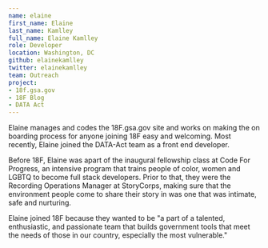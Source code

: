 ```yaml
---
name: elaine
first_name: Elaine
last_name: Kamlley
full_name: Elaine Kamlley
role: Developer
location: Washington, DC
github: elainekamlley
twitter: elainekamlley
team: Outreach
project:
- 18f.gsa.gov
- 18F Blog
- DATA Act
---
```


Elaine manages and codes the 18F.gsa.gov site and works on making the on boarding process for anyone joining 18F easy and welcoming. Most recently, Elaine joined the DATA-Act team as a front end developer.  

Before 18F, Elaine was apart of the inaugural fellowship class at Code For Progress, an intensive program that trains people of color, women and LGBTQ to become full stack developers. Prior to that, they were the Recording Operations Manager at StoryCorps, making sure that the environment people come to share their story in was one that was intimate, safe and nurturing.

Elaine joined 18F because they wanted to be "a part of a talented, enthusiastic, and passionate team that builds government tools that meet the needs of those in our country, especially the most vulnerable."
